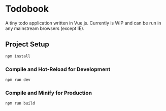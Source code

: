 # Todobook

A tiny todo application written in Vue.js. Currently is WIP and can be run in any mainstream browsers (except IE).

## Project Setup

```sh
npm install
```

### Compile and Hot-Reload for Development

```sh
npm run dev
```

### Compile and Minify for Production

```sh
npm run build
```

